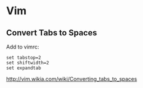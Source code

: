 # Vim

## Convert Tabs to Spaces

Add to vimrc:

```
set tabstop=2
set shiftwidth=2
set expandtab
```

http://vim.wikia.com/wiki/Converting_tabs_to_spaces
